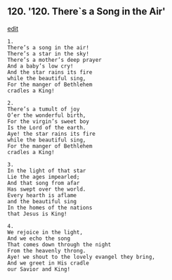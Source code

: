 
## 120.  '120. There\`s a Song in the Air'
[edit](https://docs.google.com/document/d/1qLOvgMSr_Se0SZj9mU94s5zfUNbVnH4G/edit?mode=html)






    1.
    There’s a song in the air!
    There’s a star in the sky!
    There’s a mother’s deep prayer
    And a baby’s low cry!
    And the star rains its fire
    while the beautiful sing,
    For the manger of Bethlehem
    cradles a King!

    2.
    There’s a tumult of joy
    O’er the wonderful birth,
    For the virgin’s sweet boy
    Is the Lord of the earth.
    Aye! the star rains its fire
    while the beautiful sing,
    For the manger of Bethlehem
    cradles a King!

    3.
    In the light of that star
    Lie the ages impearled;
    And that song from afar
    Has swept over the world.
    Every hearth is aflame
    and the beautiful sing
    In the homes of the nations
    that Jesus is King!

    4.
    We rejoice in the light,
    And we echo the song
    That comes down through the night
    From the heavenly throng.
    Aye! we shout to the lovely evangel they bring,
    And we greet in His cradle
    our Savior and King!
